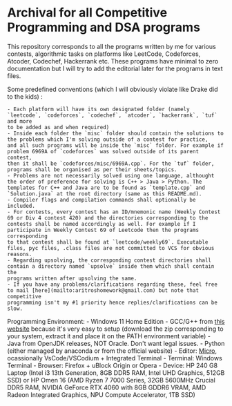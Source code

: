 # Archival for all Competitive Programming and DSA programs

This repository corresponds to all the programs written by me for various contests, algorithmic tasks on platforms like LeetCode,
Codeforces, Atcoder, Codechef, Hackerrank etc. These programs have minimal to zero documentation but I will try to add the editorial
later for the programs in text files.

Some predefined conventions (which I will obviously violate like Drake did to the kids) : 

	- Each platform will have its own designated folder (namely `leetcode`, `codeforces`, `codechef`, `atcoder`, `hackerrank`, `tuf` and more 
	to be added as and when required)
	- Inside each folder the `misc` folder should contain the solutions to the problems which I'm solving outside of a contest for practice, 
	and all such programs will be inside the `misc` folder. For example if problem 6969A of `codeforces` was solved outside of its parent contest, 
	then it shall be `codeforces/misc/6969A.cpp`. For the `tuf` folder, programs shall be organised as per their sheets/topics.
	- Problems are not necessarily solved using one language, althought the order of preference for solving is C++ > Java > Python. The 
	templates for C++ and Java are to be found as `template.cpp` and `Solution.java` at the root directory (same as this README.md).
	- Compiler flags and compilation commands shall optionally be included. 
	- For contests, every contest has an ID/mnemonic name (Weekly Contest 69 or Div 4 contest 420) and the directories corresponding to the 
	contests shall be named accordingly as well. For example if I participate in Weekly Contest 69 of Leetcode then the programs corresponding
	to that contest shall be found at `leetcode/weekly69`. Executable files, pyc files, .class files are not committed to VCS for obvious reasons.
	- Regarding upsolving, the corresponding contest directories shall contain a directory named `upsolve` inside them which shall contain the 
	programs written after upsolving the same. 
	- If you have any problems/clarifications regarding these, feel free to mail [here](mailto:aritroshomework@gmail.com) but note that competitive
	programming isn't my #1 priority hence replies/clarifications can be slow.


 Programming Environment:
 	- Windows 11 Home Edition
 	- GCC/G++ from [this website](https://winlibs.com) because it's very easy to setup (download the zip corresponding to your system,
 	extract it and place it on the PATH environment variable)
 	- Java from OpenJDK releases, NOT Oracle. Don't want legal issues.
 	- Python (either managed by anaconda or from the official website)
 	- Editor: [Micro](https://micro-editor.github.io/), ocassionally VsCode/VSCodium + Integrated Terminal
 	- Terminal: Windows Terminal 
 	- Browser: Firefox + uBlock Origin or Opera
 	- Device: HP 240 G8 Laptop (Intel i3 13th Generation, 8GB DDR5 RAM, Intel UHD Graphics, 512GB SSD) or HP Omen 16 (AMD Ryzen 7 7000 Series, 
 	32GB 5600MHz Crucial DDR5 RAM, NVIDIA GeForce RTX 4060 with 8GB GDDR6 VRAM, AMD Radeon Integrated Graphics, NPU Compute Accelerator, 1TB SSD)
 	
